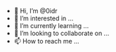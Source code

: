 - 👋 Hi, I’m @0idr
- 👀 I’m interested in ...
- 🌱 I’m currently learning ...
- 💞️ I’m looking to collaborate on ...
- 📫 How to reach me ...

<!---
0idr/0idr is a ✨ special ✨ repository because its `README.md` (this file) appears on your GitHub profile.
You can click the Preview link to take a look at your changes.
--->
